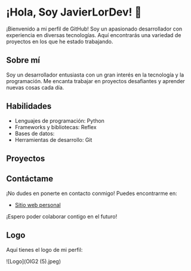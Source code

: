 # ¡Hola, Soy JavierLorDev! 👋

¡Bienvenido a mi perfil de GitHub! Soy un apasionado desarrollador con experiencia en diversas tecnologías. Aquí encontrarás una variedad de proyectos en los que he estado trabajando.

## Sobre mí

Soy un desarrollador entusiasta con un gran interés en la tecnología y la programación. Me encanta trabajar en proyectos desafiantes y aprender nuevas cosas cada día.

## Habilidades

- Lenguajes de programación: Python
- Frameworks y bibliotecas: Reflex
- Bases de datos:
- Herramientas de desarrollo: Git

## Proyectos 



## Contáctame

¡No dudes en ponerte en contacto conmigo! Puedes encontrarme en:


- [Sitio web personal](JavierLorDev.con)

¡Espero poder colaborar contigo en el futuro!

## Logo

Aquí tienes el logo de mi perfil:

![Logo](OIG2 (5).jpeg)

